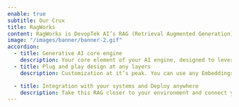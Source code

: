 ```yaml
---
enable: true
subtitle: Our Crux
title: RagWorks
content: RagWorks is DevopTek AI’s RAG (Retrieval Augmented Generation) engine which merges retrieval based models and generative AI to produce precise and contextually accurate responses.
image: "/images/banner/banner-2.gif"
accordion:
  - title: Generative AI core engine
    description: Your core element of your AI engine, designed to leverage your knowledge base and tailored to address specific requirements
  - title: Plug and play design at any layers 
    description: Customization at it’s peak. You can use any Embeddings, VectorDB, and LLM in your RAG. We will take care of heavy lift effort from you on onboarding with Gen AI solution.

  - title: Integration with your systems and Deploy anywhere
    description: Take this RAG closer to your environment and connect your AI solution to your favourite tools like Slack, Teams, Whatsapp, and more. We provide a wide range of deployment solutions such as SaaS (we manage infrastructure for you) or bring your own Cloud/Servers.
---
```

